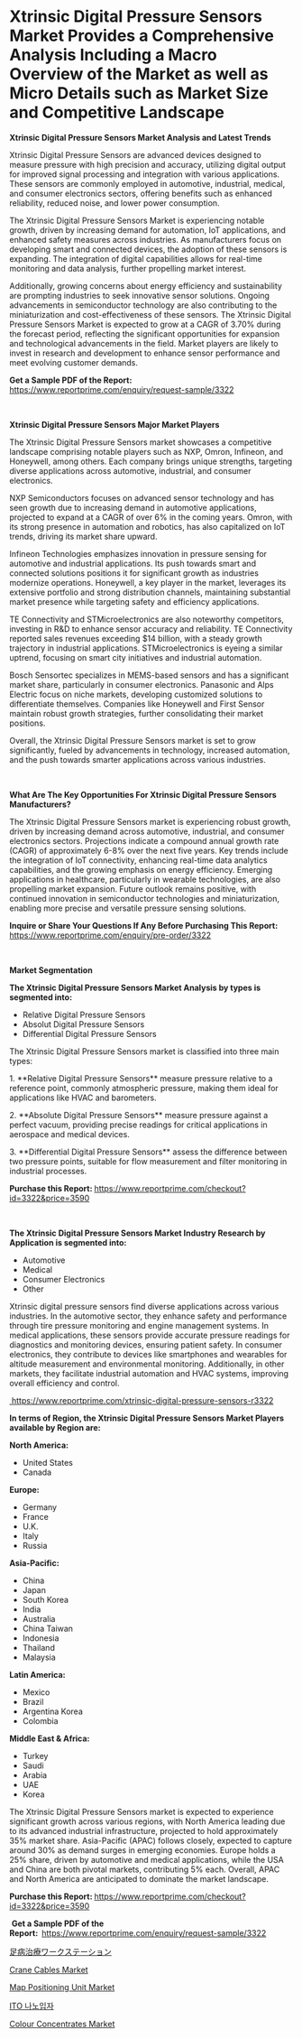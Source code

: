 <p><h1>Xtrinsic Digital Pressure Sensors Market Provides a Comprehensive Analysis Including a Macro Overview of the Market as well as Micro Details such as Market Size and Competitive Landscape</h1></p><p><strong>Xtrinsic Digital Pressure Sensors Market Analysis and Latest Trends</strong></p>
<p><p>Xtrinsic Digital Pressure Sensors are advanced devices designed to measure pressure with high precision and accuracy, utilizing digital output for improved signal processing and integration with various applications. These sensors are commonly employed in automotive, industrial, medical, and consumer electronics sectors, offering benefits such as enhanced reliability, reduced noise, and lower power consumption.</p><p>The Xtrinsic Digital Pressure Sensors Market is experiencing notable growth, driven by increasing demand for automation, IoT applications, and enhanced safety measures across industries. As manufacturers focus on developing smart and connected devices, the adoption of these sensors is expanding. The integration of digital capabilities allows for real-time monitoring and data analysis, further propelling market interest.</p><p>Additionally, growing concerns about energy efficiency and sustainability are prompting industries to seek innovative sensor solutions. Ongoing advancements in semiconductor technology are also contributing to the miniaturization and cost-effectiveness of these sensors. The Xtrinsic Digital Pressure Sensors Market is expected to grow at a CAGR of 3.70% during the forecast period, reflecting the significant opportunities for expansion and technological advancements in the field. Market players are likely to invest in research and development to enhance sensor performance and meet evolving customer demands.</p></p>
<p><strong>Get a Sample PDF of the Report:&nbsp;</strong> <a href="https://www.reportprime.com/enquiry/request-sample/3322">https://www.reportprime.com/enquiry/request-sample/3322</a></p>
<p>&nbsp;</p>
<p><strong>Xtrinsic Digital Pressure Sensors Major Market Players</strong></p>
<p><p>The Xtrinsic Digital Pressure Sensors market showcases a competitive landscape comprising notable players such as NXP, Omron, Infineon, and Honeywell, among others. Each company brings unique strengths, targeting diverse applications across automotive, industrial, and consumer electronics.</p><p>NXP Semiconductors focuses on advanced sensor technology and has seen growth due to increasing demand in automotive applications, projected to expand at a CAGR of over 6% in the coming years. Omron, with its strong presence in automation and robotics, has also capitalized on IoT trends, driving its market share upward.</p><p>Infineon Technologies emphasizes innovation in pressure sensing for automotive and industrial applications. Its push towards smart and connected solutions positions it for significant growth as industries modernize operations. Honeywell, a key player in the market, leverages its extensive portfolio and strong distribution channels, maintaining substantial market presence while targeting safety and efficiency applications.</p><p>TE Connectivity and STMicroelectronics are also noteworthy competitors, investing in R&D to enhance sensor accuracy and reliability. TE Connectivity reported sales revenues exceeding $14 billion, with a steady growth trajectory in industrial applications. STMicroelectronics is eyeing a similar uptrend, focusing on smart city initiatives and industrial automation.</p><p>Bosch Sensortec specializes in MEMS-based sensors and has a significant market share, particularly in consumer electronics. Panasonic and Alps Electric focus on niche markets, developing customized solutions to differentiate themselves. Companies like Honeywell and First Sensor maintain robust growth strategies, further consolidating their market positions.</p><p>Overall, the Xtrinsic Digital Pressure Sensors market is set to grow significantly, fueled by advancements in technology, increased automation, and the push towards smarter applications across various industries.</p></p>
<p>&nbsp;</p>
<p><strong>What Are The Key Opportunities For Xtrinsic Digital Pressure Sensors Manufacturers?</strong></p>
<p><p>The Xtrinsic Digital Pressure Sensors market is experiencing robust growth, driven by increasing demand across automotive, industrial, and consumer electronics sectors. Projections indicate a compound annual growth rate (CAGR) of approximately 6-8% over the next five years. Key trends include the integration of IoT connectivity, enhancing real-time data analytics capabilities, and the growing emphasis on energy efficiency. Emerging applications in healthcare, particularly in wearable technologies, are also propelling market expansion. Future outlook remains positive, with continued innovation in semiconductor technologies and miniaturization, enabling more precise and versatile pressure sensing solutions.</p></p>
<p><strong>Inquire or Share Your Questions If Any Before Purchasing This Report:</strong> <a href="https://www.reportprime.com/enquiry/pre-order/3322">https://www.reportprime.com/enquiry/pre-order/3322</a></p>
<p>&nbsp;</p>
<p><strong>Market Segmentation</strong></p>
<p><strong>The Xtrinsic Digital Pressure Sensors Market Analysis by types is segmented into:</strong></p>
<p><ul><li>Relative Digital Pressure Sensors</li><li>Absolut Digital Pressure Sensors</li><li>Differential Digital Pressure Sensors</li></ul></p>
<p><p>The Xtrinsic Digital Pressure Sensors market is classified into three main types: </p><p>1. **Relative Digital Pressure Sensors** measure pressure relative to a reference point, commonly atmospheric pressure, making them ideal for applications like HVAC and barometers.</p><p>  </p><p>2. **Absolute Digital Pressure Sensors** measure pressure against a perfect vacuum, providing precise readings for critical applications in aerospace and medical devices.</p><p>3. **Differential Digital Pressure Sensors** assess the difference between two pressure points, suitable for flow measurement and filter monitoring in industrial processes.</p></p>
<p><strong>Purchase this Report:&nbsp;</strong><a href="https://www.reportprime.com/checkout?id=3322&price=3590">https://www.reportprime.com/checkout?id=3322&price=3590</a></p>
<p>&nbsp;</p>
<p><strong>The Xtrinsic Digital Pressure Sensors Market Industry Research by Application is segmented into:</strong></p>
<p><ul><li>Automotive</li><li>Medical</li><li>Consumer Electronics</li><li>Other</li></ul></p>
<p><p>Xtrinsic digital pressure sensors find diverse applications across various industries. In the automotive sector, they enhance safety and performance through tire pressure monitoring and engine management systems. In medical applications, these sensors provide accurate pressure readings for diagnostics and monitoring devices, ensuring patient safety. In consumer electronics, they contribute to devices like smartphones and wearables for altitude measurement and environmental monitoring. Additionally, in other markets, they facilitate industrial automation and HVAC systems, improving overall efficiency and control.</p></p>
<p><a href="https://www.reportprime.com/xtrinsic-digital-pressure-sensors-r3322">&nbsp;https://www.reportprime.com/xtrinsic-digital-pressure-sensors-r3322</a></p>
<p><strong>In terms of Region, the Xtrinsic Digital Pressure Sensors Market Players available by Region are:</strong></p>
<p>
    <p> <strong> North America: </strong>
        <ul>
            <li>United States</li>
            <li>Canada</li>
        </ul>
        </p> 
    <p> <strong> Europe: </strong>
        <ul>
            <li>Germany</li>
            <li>France</li>
            <li>U.K.</li>
            <li>Italy</li>
            <li>Russia</li>
        </ul>
        </p> 
    <p> <strong> Asia-Pacific: </strong>
        <ul>
            <li>China</li>
            <li>Japan</li>
            <li>South Korea</li>
            <li>India</li>
            <li>Australia</li>
            <li>China Taiwan</li>
            <li>Indonesia</li>
            <li>Thailand</li>
            <li>Malaysia</li>
        </ul>
        </p> 
    <p> <strong> Latin America: </strong>
        <ul>
            <li>Mexico</li>
            <li>Brazil</li>
            <li>Argentina Korea</li>
            <li>Colombia</li>
        </ul>
        </p> 
    <p> <strong> Middle East & Africa: </strong>
        <ul>
            <li>Turkey</li>
            <li>Saudi</li>
            <li>Arabia</li>
            <li>UAE</li>
            <li>Korea</li>
        </ul>
    </p>
    </p>
<p><p>The Xtrinsic Digital Pressure Sensors market is expected to experience significant growth across various regions, with North America leading due to its advanced industrial infrastructure, projected to hold approximately 35% market share. Asia-Pacific (APAC) follows closely, expected to capture around 30% as demand surges in emerging economies. Europe holds a 25% share, driven by automotive and medical applications, while the USA and China are both pivotal markets, contributing 5% each. Overall, APAC and North America are anticipated to dominate the market landscape.</p></p>
<p><strong>Purchase this Report: </strong><a href="https://www.reportprime.com/checkout?id=3322&price=3590">https://www.reportprime.com/checkout?id=3322&price=3590</a></p>
<p>&nbsp;<strong>Get a Sample PDF of the Report:&nbsp;&nbsp;</strong><a href="https://www.reportprime.com/enquiry/request-sample/3322">https://www.reportprime.com/enquiry/request-sample/3322</a></p>
<p><strong></strong></p>
<p><p><a href="https://medium.com/@claudekluttzyvh/podiatry-workstations-market-%E3%81%AE%E3%82%B0%E3%83%AD%E3%83%BC%E3%83%90%E3%83%AB%E5%B8%82%E5%A0%B4%E6%A6%82%E8%A6%81%E3%81%AF-%E4%B8%96%E7%95%8C%E3%81%8A%E3%82%88%E3%81%B3%E4%B8%BB%E8%A6%81%E5%B8%82%E5%A0%B4%E3%81%AB%E3%81%8A%E3%81%91%E3%82%8B%E6%A5%AD%E7%95%8C%E3%81%AB%E5%BD%B1%E9%9F%BF%E3%82%92%E4%B8%8E%E3%81%88%E3%82%8B%E4%B8%BB%E8%A6%81%E3%81%AA%E3%83%88%E3%83%AC%E3%83%B3%E3%83%89%E3%81%AB%E3%81%A4%E3%81%84%E3%81%A6-%E7%8B%AC%E8%87%AA%E3%81%AE%E8%A6%96%E7%82%B9%E3%82%92%E6%8F%90%E4%BE%9B%E3%81%97%E3%81%BE%E3%81%99-f4295afb7126">足病治療ワークステーション</a></p><p><a href="https://medium.com/@nettieboyle39/crane-cables-market-size-share-trends-analysis-report-by-product-pur-pvc-and-segment-f3fc599c1962">Crane Cables Market</a></p><p><a href="https://github.com/JosephineMcguire65/Market-Research-Report-List-1/blob/main/map-positioning-unit-market.md">Map Positioning Unit Market</a></p><p><a href="https://medium.com/@daniamha96_85754/%EC%84%B8%EA%B3%84-ito-nanoparticles-market-%EC%9D%80-2024%EC%97%90%EC%84%9C-2031%EB%A1%9C-%EC%97%B0%ED%8F%89%EA%B7%A0-%EC%A6%9D%EA%B0%80%EC%9C%A8%EC%9D%84-%EB%B3%B4%EC%9D%BC-%EA%B2%83%EC%9C%BC%EB%A1%9C-%EC%98%88%EC%83%81%EB%90%A9%EB%8B%88%EB%8B%A4-5e9011ff02b2">ITO 나노입자</a></p><p><a href="https://issuu.com/reportprime-2/docs/colour-concentrates-market-size-203_abb3f6ca54fbce">Colour Concentrates Market</a></p></p>